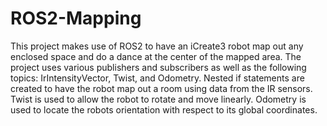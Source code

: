 # ROS2-Mapping

This project makes use of ROS2 to have an iCreate3 robot map out any enclosed space and do a dance at the center of the mapped area. 
The project uses various publishers and subscribers as well as the following topics: IrIntensityVector, Twist, and Odometry. 
Nested if statements are created to have the robot map out a room using data from the IR sensors. Twist is used to allow the robot to rotate and move linearly. Odometry is used to locate the robots orientation with respect to its global coordinates. 
